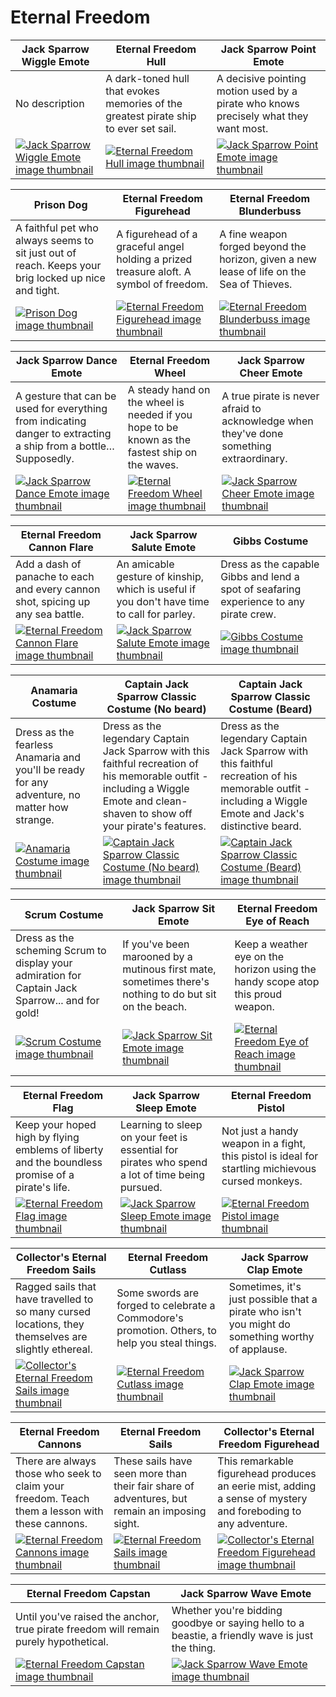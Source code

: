 # Eternal Freedom

| Jack Sparrow Wiggle Emote | Eternal Freedom Hull | Jack Sparrow Point Emote |
| ------------------------- | -------------------- | ------------------------ |
| No description | A dark-toned hull that evokes memories of the greatest pirate ship to ever set sail. | A decisive pointing motion used by a pirate who knows precisely what they want most. |
| [![Jack Sparrow Wiggle Emote image thumbnail](https://seaofthieves.wiki.gg/images/a/ae/Jack_Sparrow_Wiggle_Emote.png)](https://seaofthieves.wiki.gg/wiki/Jack_Sparrow_Wiggle_Emote) | [![Eternal Freedom Hull image thumbnail](https://seaofthieves.wiki.gg/images/2/2a/Eternal_Freedom_Hull.png)](https://seaofthieves.wiki.gg/wiki/Eternal_Freedom_Hull) | [![Jack Sparrow Point Emote image thumbnail](https://seaofthieves.wiki.gg/images/b/b9/Jack_Sparrow_Point_Emote.png)](https://seaofthieves.wiki.gg/wiki/Jack_Sparrow_Point_Emote) |

| Prison Dog | Eternal Freedom Figurehead | Eternal Freedom Blunderbuss |
| ---------- | -------------------------- | --------------------------- |
| A faithful pet who always seems to sit just out of reach. Keeps your brig locked up nice and tight. | A figurehead of a graceful angel holding a prized treasure aloft. A symbol of freedom. | A fine weapon forged beyond the horizon, given a new lease of life on the Sea of Thieves. |
| [![Prison Dog image thumbnail](https://seaofthieves.wiki.gg/images/4/4b/Prison_Dog.png)](https://seaofthieves.wiki.gg/wiki/Prison_Dog) | [![Eternal Freedom Figurehead image thumbnail](https://seaofthieves.wiki.gg/images/5/50/Eternal_Freedom_Figurehead.png)](https://seaofthieves.wiki.gg/wiki/Eternal_Freedom_Figurehead) | [![Eternal Freedom Blunderbuss image thumbnail](https://seaofthieves.wiki.gg/images/5/57/Eternal_Freedom_Blunderbuss.png)](https://seaofthieves.wiki.gg/wiki/Eternal_Freedom_Blunderbuss) |

| Jack Sparrow Dance Emote | Eternal Freedom Wheel | Jack Sparrow Cheer Emote |
| ------------------------ | --------------------- | ------------------------ |
| A gesture that can be used for everything from indicating danger to extracting a ship from a bottle… Supposedly. | A steady hand on the wheel is needed if you hope to be known as the fastest ship on the waves. | A true pirate is never afraid to acknowledge when they've done something extraordinary. |
| [![Jack Sparrow Dance Emote image thumbnail](https://seaofthieves.wiki.gg/images/1/17/Jack_Sparrow_Dance_Emote.png)](https://seaofthieves.wiki.gg/wiki/Jack_Sparrow_Dance_Emote) | [![Eternal Freedom Wheel image thumbnail](https://seaofthieves.wiki.gg/images/1/14/Eternal_Freedom_Wheel.png)](https://seaofthieves.wiki.gg/wiki/Eternal_Freedom_Wheel) | [![Jack Sparrow Cheer Emote image thumbnail](https://seaofthieves.wiki.gg/images/8/82/Jack_Sparrow_Cheer_Emote.png)](https://seaofthieves.wiki.gg/wiki/Jack_Sparrow_Cheer_Emote) |

| Eternal Freedom Cannon Flare | Jack Sparrow Salute Emote | Gibbs Costume |
| ---------------------------- | ------------------------- | ------------- |
| Add a dash of panache to each and every cannon shot, spicing up any sea battle. | An amicable gesture of kinship, which is useful if you don't have time to call for parley. | Dress as the capable Gibbs and lend a spot of seafaring experience to any pirate crew. |
| [![Eternal Freedom Cannon Flare image thumbnail](https://seaofthieves.wiki.gg/images/a/a2/Eternal_Freedom_Cannon_Flare.png)](https://seaofthieves.wiki.gg/wiki/Eternal_Freedom_Cannon_Flare) | [![Jack Sparrow Salute Emote image thumbnail](https://seaofthieves.wiki.gg/images/9/96/Jack_Sparrow_Salute_Emote.png)](https://seaofthieves.wiki.gg/wiki/Jack_Sparrow_Salute_Emote) | [![Gibbs Costume image thumbnail](https://seaofthieves.wiki.gg/images/2/21/Gibbs_Costume.png)](https://seaofthieves.wiki.gg/wiki/Gibbs_Costume) |

| Anamaria Costume | Captain Jack Sparrow Classic Costume (No beard) | Captain Jack Sparrow Classic Costume (Beard) |
| ---------------- | ----------------------------------------------- | -------------------------------------------- |
| Dress as the fearless Anamaria and you'll be ready for any adventure, no matter how strange. | Dress as the legendary Captain Jack Sparrow with this faithful recreation of his memorable outfit - including a Wiggle Emote and clean-shaven to show off your pirate's features. | Dress as the legendary Captain Jack Sparrow with this faithful recreation of his memorable outfit - including a Wiggle Emote and Jack's distinctive beard. |
| [![Anamaria Costume image thumbnail](https://seaofthieves.wiki.gg/images/8/8c/Anamaria_Costume.png)](https://seaofthieves.wiki.gg/wiki/Anamaria_Costume) | [![Captain Jack Sparrow Classic Costume (No beard) image thumbnail](https://seaofthieves.wiki.gg/images/4/4a/Captain_Jack_Sparrow_Classic_Costume_%28No_beard%29.png)](https://seaofthieves.wiki.gg/wiki/Captain_Jack_Sparrow_Classic_Costume_(No_beard)) | [![Captain Jack Sparrow Classic Costume (Beard) image thumbnail](https://seaofthieves.wiki.gg/images/8/84/Captain_Jack_Sparrow_Classic_Costume_%28Beard%29.png)](https://seaofthieves.wiki.gg/wiki/Captain_Jack_Sparrow_Classic_Costume_(Beard)) |

| Scrum Costume | Jack Sparrow Sit Emote | Eternal Freedom Eye of Reach |
| ------------- | ---------------------- | ---------------------------- |
| Dress as the scheming Scrum to display your admiration for Captain Jack Sparrow... and for gold! | If you've been marooned by a mutinous first mate, sometimes there's nothing to do but sit on the beach. | Keep a weather eye on the horizon using the handy scope atop this proud weapon. |
| [![Scrum Costume image thumbnail](https://seaofthieves.wiki.gg/images/c/c4/Scrum_Costume.png)](https://seaofthieves.wiki.gg/wiki/Scrum_Costume) | [![Jack Sparrow Sit Emote image thumbnail](https://seaofthieves.wiki.gg/images/7/78/Jack_Sparrow_Sit_Emote.png)](https://seaofthieves.wiki.gg/wiki/Jack_Sparrow_Sit_Emote) | [![Eternal Freedom Eye of Reach image thumbnail](https://seaofthieves.wiki.gg/images/1/1e/Eternal_Freedom_Eye_of_Reach.png)](https://seaofthieves.wiki.gg/wiki/Eternal_Freedom_Eye_of_Reach) |

| Eternal Freedom Flag | Jack Sparrow Sleep Emote | Eternal Freedom Pistol |
| -------------------- | ------------------------ | ---------------------- |
| Keep your hoped high by flying emblems of liberty and the boundless promise of a pirate's life. | Learning to sleep on your feet is essential for pirates who spend a lot of time being pursued. | Not just a handy weapon in a fight, this pistol is ideal for startling michievous cursed monkeys. |
| [![Eternal Freedom Flag image thumbnail](https://seaofthieves.wiki.gg/images/9/94/Eternal_Freedom_Flag.png)](https://seaofthieves.wiki.gg/wiki/Eternal_Freedom_Flag) | [![Jack Sparrow Sleep Emote image thumbnail](https://seaofthieves.wiki.gg/images/4/46/Jack_Sparrow_Sleep_Emote.png)](https://seaofthieves.wiki.gg/wiki/Jack_Sparrow_Sleep_Emote) | [![Eternal Freedom Pistol image thumbnail](https://seaofthieves.wiki.gg/images/2/2d/Eternal_Freedom_Pistol.png)](https://seaofthieves.wiki.gg/wiki/Eternal_Freedom_Pistol) |

| Collector's Eternal Freedom Sails | Eternal Freedom Cutlass | Jack Sparrow Clap Emote |
| --------------------------------- | ----------------------- | ----------------------- |
| Ragged sails that have travelled to so many cursed locations, they themselves are slightly ethereal. | Some swords are forged to celebrate a Commodore's promotion. Others, to help you steal things. | Sometimes, it's just possible that a pirate who isn't you might do something worthy of applause. |
| [![Collector's Eternal Freedom Sails image thumbnail](https://seaofthieves.wiki.gg/images/f/fa/Collector%27s_Eternal_Freedom_Sails.png)](https://seaofthieves.wiki.gg/wiki/Collector's_Eternal_Freedom_Sails) | [![Eternal Freedom Cutlass image thumbnail](https://seaofthieves.wiki.gg/images/2/2d/Eternal_Freedom_Cutlass.png)](https://seaofthieves.wiki.gg/wiki/Eternal_Freedom_Cutlass) | [![Jack Sparrow Clap Emote image thumbnail](https://seaofthieves.wiki.gg/images/2/26/Jack_Sparrow_Clap_Emote.png)](https://seaofthieves.wiki.gg/wiki/Jack_Sparrow_Clap_Emote) |

| Eternal Freedom Cannons | Eternal Freedom Sails | Collector's Eternal Freedom Figurehead |
| ----------------------- | --------------------- | -------------------------------------- |
| There are always those who seek to claim your freedom. Teach them a lesson with these cannons. | These sails have seen more than their fair share of adventures, but remain an imposing sight. | This remarkable figurehead produces an eerie mist, adding a sense of mystery and foreboding to any adventure. |
| [![Eternal Freedom Cannons image thumbnail](https://seaofthieves.wiki.gg/images/f/fa/Eternal_Freedom_Cannons.png)](https://seaofthieves.wiki.gg/wiki/Eternal_Freedom_Cannons) | [![Eternal Freedom Sails image thumbnail](https://seaofthieves.wiki.gg/images/3/39/Eternal_Freedom_Sails.png)](https://seaofthieves.wiki.gg/wiki/Eternal_Freedom_Sails) | [![Collector's Eternal Freedom Figurehead image thumbnail](https://seaofthieves.wiki.gg/images/6/63/Collector%27s_Eternal_Freedom_Figurehead.png)](https://seaofthieves.wiki.gg/wiki/Collector's_Eternal_Freedom_Figurehead) |

| Eternal Freedom Capstan | Jack Sparrow Wave Emote |
| ----------------------- | ----------------------- |
| Until you've raised the anchor, true pirate freedom will remain purely hypothetical. | Whether you're bidding goodbye or saying hello to a beastie, a friendly wave is just the thing. |
| [![Eternal Freedom Capstan image thumbnail](https://seaofthieves.wiki.gg/images/f/f1/Eternal_Freedom_Capstan.png)](https://seaofthieves.wiki.gg/wiki/Eternal_Freedom_Capstan) | [![Jack Sparrow Wave Emote image thumbnail](https://seaofthieves.wiki.gg/images/9/91/Jack_Sparrow_Wave_Emote.png)](https://seaofthieves.wiki.gg/wiki/Jack_Sparrow_Wave_Emote) |
